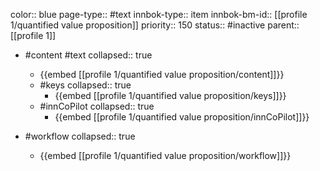 color:: blue
page-type:: #text
innbok-type:: item
innbok-bm-id:: [[profile 1/quantified value proposition]]
priority:: 150
status:: #inactive
parent:: [[profile 1]]

- #content #text
  collapsed:: true
	- {{embed [[profile 1/quantified value proposition/content]]}}
  - #keys
    collapsed:: true
	  - {{embed [[profile 1/quantified value proposition/keys]]}}
  - #innCoPilot
    collapsed:: true
	  - {{embed [[profile 1/quantified value proposition/innCoPilot]]}}

- #workflow
  collapsed:: true
	- {{embed [[profile 1/quantified value proposition/workflow]]}}

